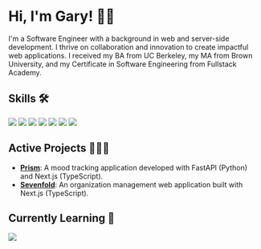 # Hi, I'm Gary! 👋🏽

I'm a Software Engineer with a background in web and server-side development. I thrive on collaboration and innovation to create impactful web applications. I received my BA from UC Berkeley, my MA from Brown University, and my Certificate in Software Engineering from Fullstack Academy.

## Skills 🛠️
<span>
  <img src="https://img.shields.io/badge/TypeScript-007ACC?style=for-the-badge&logo=typescript&logoColor=white" />
  <img src="https://img.shields.io/badge/JavaScript-F7DF1E?style=for-the-badge&logo=javascript&logoColor=black" />
  <img src="https://img.shields.io/badge/Node.js-43853D?style=for-the-badge&logo=node.js&logoColor=white" />
  <img src="https://img.shields.io/badge/React-20232A?style=for-the-badge&logo=react&logoColor=61DAFB" />
  <img src="https://img.shields.io/badge/Redux-593D88?style=for-the-badge&logo=redux&logoColor=white" />
  <img src="https://img.shields.io/badge/Next.js-000?logo=nextdotjs&logoColor=fff&style=for-the-badge" />
  <img src="https://img.shields.io/badge/Jest-323330?style=for-the-badge&logo=Jest&logoColor=white" />
</span>

## Active Projects 👨🏽‍💻
- [**Prism**](https://github.com/glwjr/prism): A mood tracking application developed with FastAPI (Python) and Next.js (TypeScript).
- [**Sevenfold**](https://github.com/glwjr/sevenfold): An organization management web application built with Next.js (TypeScript).

## Currently Learning 🌱
<img src="https://img.shields.io/badge/Python-14354C?style=for-the-badge&logo=python&logoColor=white" />

<!--
**glwjr/glwjr** is a ✨ _special_ ✨ repository because its `README.md` (this file) appears on your GitHub profile.

Here are some ideas to get you started:

- 🔭 I’m currently working on ...
- 🌱 I’m currently learning ...
- 👯 I’m looking to collaborate on ...
- 🤔 I’m looking for help with ...
- 💬 Ask me about ...
- 📫 How to reach me: ...
- 😄 Pronouns: ...
- ⚡ Fun fact: ...
-->

